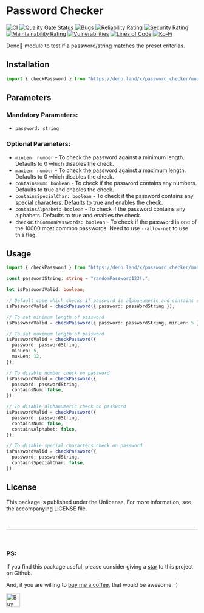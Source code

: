# Password Checker

[![CI](https://github.com/arghyadeep-k/deno-password-checker/actions/workflows/deno-ci.yml/badge.svg?branch=main)](https://github.com/arghyadeep-k/deno-password-checker/actions/workflows/deno-ci.yml)
[![Quality Gate Status](https://sonarcloud.io/api/project_badges/measure?project=arghyadeep-k_deno-password-checker&metric=alert_status)](https://sonarcloud.io/dashboard?id=arghyadeep-k_deno-password-checker)
[![Bugs](https://sonarcloud.io/api/project_badges/measure?project=arghyadeep-k_deno-password-checker&metric=bugs)](https://sonarcloud.io/dashboard?id=arghyadeep-k_deno-password-checker)
[![Reliability Rating](https://sonarcloud.io/api/project_badges/measure?project=arghyadeep-k_deno-password-checker&metric=reliability_rating)](https://sonarcloud.io/dashboard?id=arghyadeep-k_deno-password-checker)
[![Security Rating](https://sonarcloud.io/api/project_badges/measure?project=arghyadeep-k_deno-password-checker&metric=security_rating)](https://sonarcloud.io/dashboard?id=arghyadeep-k_deno-password-checker)
[![Maintainability Rating](https://sonarcloud.io/api/project_badges/measure?project=arghyadeep-k_deno-password-checker&metric=sqale_rating)](https://sonarcloud.io/dashboard?id=arghyadeep-k_deno-password-checker)
[![Vulnerabilities](https://sonarcloud.io/api/project_badges/measure?project=arghyadeep-k_deno-password-checker&metric=vulnerabilities)](https://sonarcloud.io/dashboard?id=arghyadeep-k_deno-password-checker)
[![Lines of Code](https://sonarcloud.io/api/project_badges/measure?project=arghyadeep-k_deno-password-checker&metric=ncloc)](https://sonarcloud.io/dashboard?id=arghyadeep-k_deno-password-checker)
[![Ko-Fi](https://img.shields.io/badge/buy%20me%20a%20coffee-donate-yellow.svg)](https://ko-fi.com/arghyadeep)

Deno🦕 module to test if a password/string matches the preset criterias.

## Installation

```typescript
import { checkPassword } from "https://deno.land/x/password_checker/mod.ts";
```

## Parameters

### Mandatory Parameters:

- `password: string`

### Optional Parameters:

- `minLen: number` - To check the password against a minimum length. Defaults to
  0 which disables the check.
- `maxLen: number` - To check the password against a maximum length. Defaults to
  0 which disables the check.
- `containsNum: boolean` - To check if the password contains any numbers.
  Defaults to true and enables the check.
- `containsSpecialChar: boolean` - To check if the password contains any special
  characters. Defaults to true and enables the check.
- `containsAlphabet: boolean` - To check if the password contains any alphabets.
  Defaults to true and enables the check.
- `checkWithCommonPasswords: boolean` - To check if the password is one of the
  10000 most common passwords. Need to use `--allow-net` to use this flag.

## Usage

```typescript
import { checkPassword } from "https://deno.land/x/password_checker/mod.ts";

const passwordString: string = "randomPassword123!.";

let isPasswordValid: boolean;

// Default case which checks if password is alphanumeric and contains special characters
isPasswordValid = checkPassword({ password: passWordString });

// To set minimum length of password
isPasswordValid = checkPassword({ password: passwordString, minLen: 5 });

// To set maximum length of password
isPasswordValid = checkPassword({
  password: passwordString,
  minLen: 5,
  maxLen: 12,
});

// To disable number check on password
isPasswordValid = checkPassword({
  password: passwordString,
  containsNum: false,
});

// To disable alphanumeric check on password
isPasswordValid = checkPassword({
  password: passwordString,
  containsNum: false,
  containsAlphabet: false,
});

// To disable special characters check on password
isPasswordValid = checkPassword({
  password: passwordString,
  containsSpecialChar: false,
});
```

## License

This package is published under the Unlicense. For more information, see the
accompanying LICENSE file.

<br>

---

<br>

### PS:

If you find this package useful, please consider giving a
[star](https://github.com/arghyadeep-k/deno-password-checker) to this project on
Github.

And, if you are willing to [buy me a coffee](https://ko-fi.com/arghyadeep), that
would be awesome. :)

<a href='https://ko-fi.com/arghyadeep' target='_blank'><img height='36' style='border:0px;height:36px;' src='https://cdn.ko-fi.com/cdn/kofi1.png?v=2' border='0' alt='Buy Me a Coffee at ko-fi.com' /></a>
